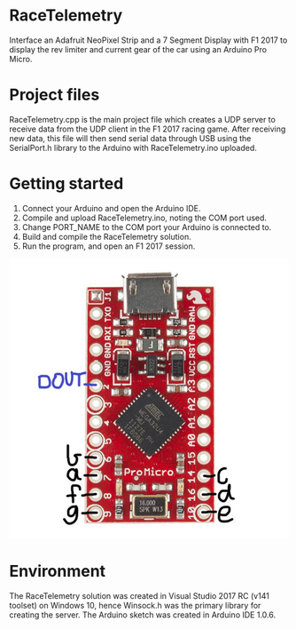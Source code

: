 # RaceTelemetry
Interface an Adafruit NeoPixel Strip and a 7 Segment Display with F1 2017 to display the rev limiter and current gear of the car using an Arduino Pro Micro.

# Project files
RaceTelemetry.cpp is the main project file which creates a UDP server to receive data from the UDP client in the F1 2017 racing game.
After receiving new data, this file will then send serial data through USB using the SerialPort.h library to the Arduino with RaceTelemetry.ino uploaded.

# Getting started
1.  Connect your Arduino and open the Arduino IDE.
2.  Compile and upload RaceTelemetry.ino, noting the COM port used.
3.  Change PORT_NAME to the COM port your Arduino is connected to.
4.  Build and compile the RaceTelemetry solution.
5.  Run the program, and open an F1 2017 session.

![Arduino Pro Micro diagram](arduino_diagram.jpg)

# Environment
The RaceTelemetry solution was created in Visual Studio 2017 RC (v141 toolset) on Windows 10, hence Winsock.h was the primary library for creating the server.
The Arduino sketch was created in Arduino IDE 1.0.6.